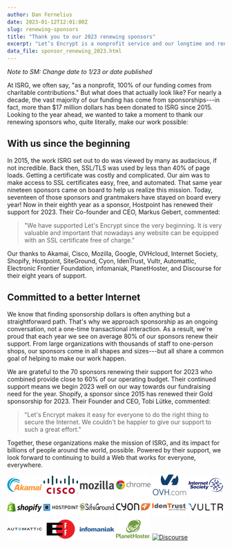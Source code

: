```yaml
---
author: Dan Fernelius
date: 2023-01-12T12:01:00Z
slug: renewing-sponsors
title: "Thank you to our 2023 renewing sponsors"
excerpt: "Let’s Encrypt is a nonprofit service and our longtime and renewing sponsors play a major role in making that possible."
data_file: sponsor_renewing_2023.html
---
```


_Note to SM: Change date to 1/23 or date published_


At ISRG, we often say, "as a nonprofit, 100% of our funding comes from charitable contributions." But what does that actually look like? For nearly a decade, the vast majority of our funding has come from sponsorships---in fact, more than $17 million dollars has been donated to ISRG since 2015. Looking to the year ahead, we wanted to take a moment to thank our renewing sponsors who, quite literally, make our work possible: 

## With us since the beginning

In 2015, the work ISRG set out to do was viewed by many as audacious, if not incredible. Back then, SSL/TLS was used by less than 40% of page loads. Getting a certificate was costly and complicated. Our aim was to make access to SSL certificates easy, free, and automated. That same year nineteen sponsors came on board to help us realize this mission. Today, seventeen of those sponsors and grantmakers have stayed on board every year! Now in their eighth year as a sponsor, Hostpoint has renewed their support for 2023. Their Co-founder and CEO, Markus Gebert, commented: 

> "We have supported Let's Encrypt since the very beginning. It is very valuable and important that nowadays any website can be equipped with an SSL certificate free of charge."

Our thanks to Akamai, Cisco, Mozilla, Google, OVHcloud, Internet Society, Shopify, Hostpoint, SiteGround, Cyon, IdenTrust, Vultr, Automattic, Electronic Frontier Foundation, infomaniak, PlanetHoster, and Discourse for their eight years of support.

## Committed to a better Internet

We know that finding sponsorship dollars is often anything but a straightforward path. That's why we approach sponsorship as an ongoing conversation, not a one-time transactional interaction. As a result, we're proud that each year we see on average 80% of our sponsors renew their support. From large organizations with thousands of staff to one-person shops, our sponsors come in all shapes and sizes---but all share a common goal of helping to make our work happen. 

We are grateful to the 70 sponsors renewing their support for 2023 who combined provide close to 60% of our operating budget. Their continued support means we begin 2023 well on our way towards our fundraising need for the year. Shopify, a sponsor since 2015 has renewed their Gold sponsorship for 2023. Their Founder and CEO, Tobi Lütke, commented:

> "Let's Encrypt makes it easy for everyone to do the right thing to secure the Internet. We couldn't be happier to give our support to such a great effort."

Together, these organizations make the mission of ISRG, and its impact for billions of people around the world, possible. Powered by their support, we look forward to continuing to build a Web that works for everyone, everywhere.

<div class="grid-container">
        <div class="text-center home_sponsors">
                <a href="https://www.akamai.com"><img src="/images/sponsors/small/akamai-logo.png" alt="Akamai" width="80" height="48" class="sponsor-logo-small"></a>
                <a href="https://www.cisco.com"><img src="/images/sponsors/small/cisco-logo.png" alt="Cisco" width="80" height="48" class="sponsor-logo-small"></a>
                <a href="https://www.mozilla.org"><img src="/images/sponsors/small/mozilla-logo.png" alt="Mozilla" width="80" height="48" class="sponsor-logo-small"></a>
                <a href="https://www.google.com/chrome"><img src="/images/sponsors/small/chrome-logo.png" alt="Google Chrome" rel="nofollow" width="80" height="48" class="sponsor-logo-small"></a>
                <a href="https://www.ovh.com"><img src="/images/sponsors/small/ovh-logo.png" alt="OVH" width="80" height="48" class="sponsor-logo-small"></a>
                <a href="https://www.internetsociety.org"><img src="/images/sponsors/small/isoc-logo.png" alt="Internet Society" width="80" height="48" class="sponsor-logo-small"></a>
                <a href="https://www.shopify.com"><img src="/images/sponsors/small/shopify-logo.png" alt="shopify" width="80" height="48" class="sponsor-logo-small"></a>
                <a href="https://www.hostpoint.ch"><img src="/images/sponsors/small/hostpoint-logo.png" alt="HostPoint" width="80" height="48" class="sponsor-logo-small"></a>
                <a href="https://www.siteground.com"><img src="/images/sponsors/small/siteground-logo.png" alt="SiteGround" width="80" height="48" class="sponsor-logo-small"></a>
                <a href="https://www.cyon.ch"><img src="/images/sponsors/small/cyon-logo.png" alt="Cyon" width="80" height="48" class="sponsor-logo-small"></a>
                <a href="https://www.identrust.com"><img src="/images/sponsors/small/identrust-logo.png" alt="IdenTrust" width="80" height="48" class="sponsor-logo-small"></a>
                <a href="https://www.vultr.com"><img src="/images/sponsors/small/vultr-logo.png" alt="Vultr" width="80" height="48" class="sponsor-logo-small"></a>
                <a href="https://automattic.com"><img src="/images/sponsors/small/automattic-logo.png" alt="Automattic" width="80" height="48" class="sponsor-logo-small"></a>
                <a href="https://www.eff.org"><img src="/images/sponsors/small/eff-logo.png" alt="Electronic Frontier Foundation" width="80" height="48" class="sponsor-logo-small"></a>
                <a href="https://www.infomaniak.ch"><img src="/images/sponsors/small/infomaniak-logo.png" alt="Infomaniak" width="80" height="48" class="sponsor-logo-small"></a>
                <a href="https://www.planethoster.com"><img src="/images/sponsors/small/planethoster-logo.png" alt="Hébergement web" width="80" height="48" class="sponsor-logo-small"></a>
                <a href="https://www.discourse.org"><img src="/images/sponsors/small/discourse-logo.png" alt="Discourse" width="80" height="48" class="sponsor-logo-small"></a>
        </div>
</div>
